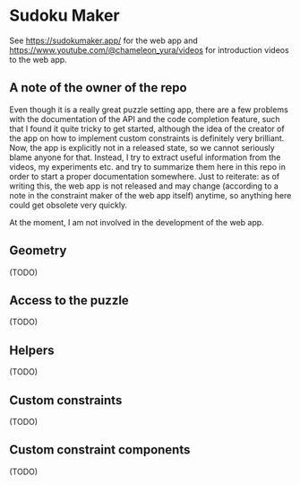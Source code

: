 # Sudoku Maker

See https://sudokumaker.app/ for the web app and https://www.youtube.com/@chameleon_yura/videos for introduction videos to the web app.

## A note of the owner of the repo
Even though it is a really great puzzle setting app, there are a few problems with the documentation of the API and the code completion feature,
such that I found it quite tricky to get started, although the idea of the creator of the app on how to implement custom constraints is definitely very brilliant.
Now, the app is explicitly not in a released state, so we cannot seriously blame anyone for that.
Instead, I try to extract useful information from the videos, my experiments etc. and try to summarize them here in this repo
in order to start a proper documentation somewhere.
Just to reiterate: as of writing this, the web app is not released and may change (according to a note in the constraint maker of the web app itself) anytime,
so anything here could get obsolete very quickly.

At the moment, I am not involved in the development of the web app.

## Geometry

(TODO)

## Access to the puzzle

(TODO)

## Helpers

(TODO)

## Custom constraints

(TODO)

## Custom constraint components

(TODO)
